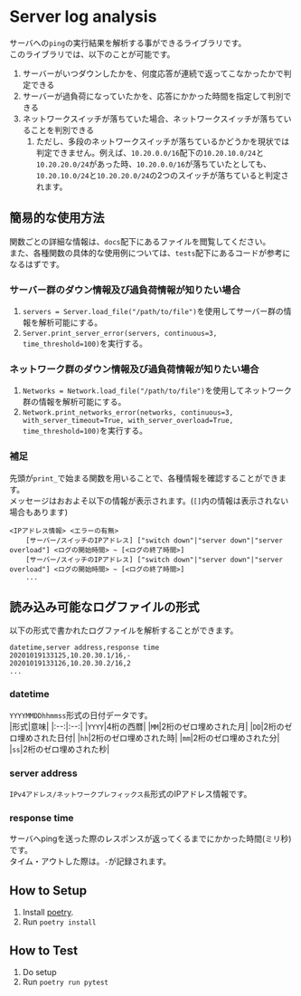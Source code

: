 # Server log analysis

サーバへの`ping`の実行結果を解析する事ができるライブラリです。  
このライブラリでは、以下のことが可能です。
1. サーバーがいつダウンしたかを、何度応答が連続で返ってこなかったかで判定できる
2. サーバーが過負荷になっていたかを、応答にかかった時間を指定して判別できる
3. ネットワークスイッチが落ちていた場合、ネットワークスイッチが落ちていることを判別できる
   1. ただし、多段のネットワークスイッチが落ちているかどうかを現状では判定できません。例えば、`10.20.0.0/16`配下の`10.20.10.0/24`と`10.20.20.0/24`があった時、`10.20.0.0/16`が落ちていたとしても、`10.20.10.0/24`と`10.20.20.0/24`の2つのスイッチが落ちていると判定されます。


## 簡易的な使用方法
関数ごとの詳細な情報は、`docs`配下にあるファイルを閲覧してください。  
また、各種関数の具体的な使用例については、`tests`配下にあるコードが参考になるはずです。  

### サーバー群のダウン情報及び過負荷情報が知りたい場合
1. `servers = Server.load_file("/path/to/file")`を使用してサーバー群の情報を解析可能にする。
2. `Server.print_server_error(servers, continuous=3, time_threshold=100)`を実行する。

### ネットワーク群のダウン情報及び過負荷情報が知りたい場合
1. `Networks = Network.load_file("/path/to/file")`を使用してネットワーク群の情報を解析可能にする。
2. `Network.print_networks_error(networks, continuous=3, with_server_timeout=True, with_server_overload=True, time_threshold=100)`を実行する。

### 補足
先頭が`print_`で始まる関数を用いることで、各種情報を確認することができます。  
メッセージはおおよそ以下の情報が表示されます。(`[]`内の情報は表示されない場合もあります)
```
<IPアドレス情報> <エラーの有無>
    [サーバー/スイッチのIPアドレス] ["switch down"|"server down"|"server overload"] <ログの開始時間> ~ [<ログの終了時間>]
    [サーバー/スイッチのIPアドレス] ["switch down"|"server down"|"server overload"] <ログの開始時間> ~ [<ログの終了時間>]
    ...
```

## 読み込み可能なログファイルの形式

以下の形式で書かれたログファイルを解析することができます。

```csv
datetime,server address,response time
20201019133125,10.20.30.1/16,-
20201019133126,10.20.30.2/16,2
...
```

### datetime

`YYYYMMDDhhmmss`形式の日付データです。  
|形式|意味|
|:--:|:--:|
|`YYYY`|4桁の西暦|
|`MM`|2桁のゼロ埋めされた月|
|`DD`|2桁のゼロ埋めされた日付|
|`hh`|2桁のゼロ埋めされた時|
|`mm`|2桁のゼロ埋めされた分|
|`ss`|2桁のゼロ埋めされた秒|

### server address

`IPv4アドレス/ネットワークプレフィックス長`形式のIPアドレス情報です。

### response time

サーバへpingを送った際のレスポンスが返ってくるまでにかかった時間(ミリ秒)です。  
タイム・アウトした際は。`-`が記録されます。


## How to Setup

1. Install [poetry](https://python-poetry.org/).
2. Run `poetry install`

## How to Test

1. Do setup
2. Run `poetry run pytest`